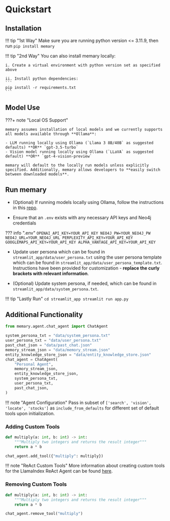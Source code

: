 # Quickstart 

## Installation 
!!! tip "1st Way"
    Make sure you are running python version <= 3.11.9, then run 
    ```
    pip install memary
    ```

!!! tip "2nd Way"
    You can also install memary locally: 

    i. Create a virtual environment with python version set as specified above 

    ii. Install python dependencies: 
    ```
    pip install -r requirements.txt
    ```

## Model Use 
???+ note "Local OS Support"

    memary assumes installation of local models and we currently supports all models available through **Ollama**:

    - LLM running locally using Ollama (`Llama 3 8B/40B` as suggested defaults) **OR** `gpt-3.5-turbo`
    - Vision model running locally using Ollama (`LLaVA` as suggested default) **OR** `gpt-4-vision-preview`

    memary will default to the locally run models unless explicitly specified. Additionally, memary allows developers to **easily switch between downloaded models**. 


## Run memary 
- (Optional) If running models locally using Ollama, follow the instructions in this [repo](https://github.com/ollama/ollama). 


- Ensure that an `.env` exists with any necessary API keys and Neo4j credentials 

??? info ".env"
    ```
    OPENAI_API_KEY=YOUR_API_KEY
    NEO4J_PW=YOUR_NEO4J_PW
    NEO4J_URL=YOUR_NEO4J_URL
    PERPLEXITY_API_KEY=YOUR_API_KEY
    GOOGLEMAPS_API_KEY=YOUR_API_KEY
    ALPHA_VANTAGE_API_KEY=YOUR_API_KEY
    ```

- Update user persona which can be found in `streamlit_app/data/user_persona.txt` using the user persona template which can be found in `streamlit_app/data/user_persona_template.txt`. Instructions have been provided for customization - **replace the curly brackets with relevant information**.

- (Optional) Update system persona, if needed, which can be found in `streamlit_app/data/system_persona.txt`. 

!!! tip "Lastly Run"
    ```
    cd streamlit_app
    streamlit run app.py
    ```

## Additional Functionality 
``` py title="memary_usage" hl_lines="1"
from memary.agent.chat_agent import ChatAgent

system_persona_txt = "data/system_persona.txt"
user_persona_txt = "data/user_persona.txt"
past_chat_json = "data/past_chat.json"
memory_stream_json = "data/memory_stream.json"
entity_knowledge_store_json = "data/entity_knowledge_store.json"
chat_agent = ChatAgent(
    "Personal Agent",
    memory_stream_json,
    entity_knowledge_store_json,
    system_persona_txt,
    user_persona_txt,
    past_chat_json,
)
```
!!! note "Agent Configuration"
    Pass in subset of `['search', 'vision', 'locate', 'stocks']` as `include_from_defaults` for different set of default tools upon initialization.

### Adding Custom Tools 
``` py title="add_tool" hl_lines="5"
def multiply(a: int, b: int) -> int:
    """Multiply two integers and returns the result integer"""
    return a * b

chat_agent.add_tool({"multiply": multiply})
```

!!! note "ReAct Custom Tools"
    More information about creating custom tools for the LlamaIndex ReAct Agent can be found [here](https://docs.llamaindex.ai/en/stable/examples/agent/react_agent/). 

### Removing Custom Tools 
``` py title="remove_tool" hl_lines="5"
def multiply(a: int, b: int) -> int:
    """Multiply two integers and returns the result integer"""
    return a * b

chat_agent.remove_tool("multiply")
```



